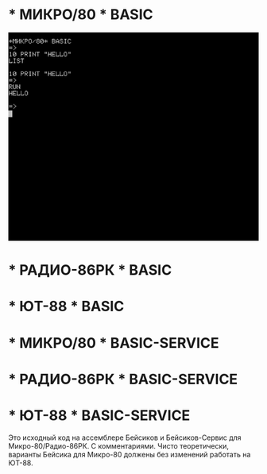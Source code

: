 # * МИКРО/80 * BASIC

![](docs/micro80hello.png)

# * РАДИО-86РК * BASIC 
# * ЮТ-88 * BASIC
# * МИКРО/80 * BASIC-SERVICE
# * РАДИО-86РК * BASIC-SERVICE
# * ЮТ-88 * BASIC-SERVICE

Это исходный код на ассемблере Бейсиков и Бейсиков-Сервис для Микро-80/Радио-86РК. С комментариями.
Чисто теоретически, варианты Бейсика для Микро-80 должены без изменений работать на ЮТ-88.
